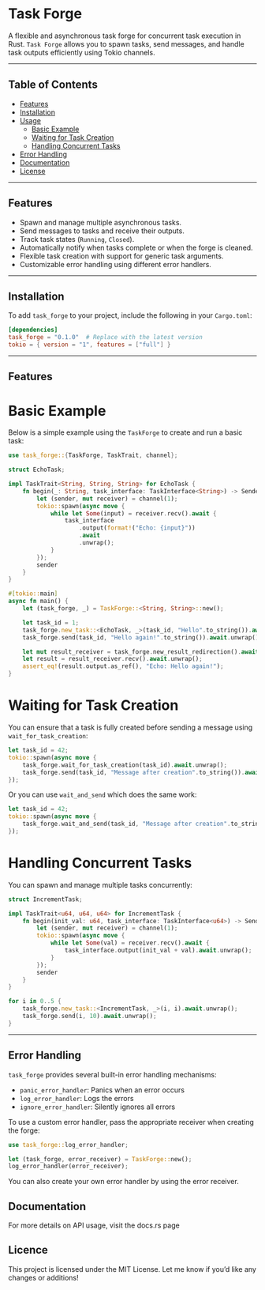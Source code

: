 # Task Forge

A flexible and asynchronous task forge for concurrent task execution in Rust. `Task Forge` allows you to spawn tasks, send messages, and handle task outputs efficiently using Tokio channels.

---

## **Table of Contents**
- [Features](#features)
- [Installation](#installation)
- [Usage](#usage)
  - [Basic Example](#basic-example)
  - [Waiting for Task Creation](#waiting-for-task-creation)
  - [Handling Concurrent Tasks](#handling-concurrent-tasks)
- [Error Handling](#error-handling)
- [Documentation](#documentation)
- [License](#license)

---

## **Features**
- Spawn and manage multiple asynchronous tasks.
- Send messages to tasks and receive their outputs.
- Track task states (`Running`, `Closed`).
- Automatically notify when tasks complete or when the forge is cleaned.
- Flexible task creation with support for generic task arguments.
- Customizable error handling using different error handlers.

---

## **Installation**
To add `task_forge` to your project, include the following in your `Cargo.toml`:
```toml
[dependencies]
task_forge = "0.1.0"  # Replace with the latest version
tokio = { version = "1", features = ["full"] }
```

---

## **Features**

# Basic Example

Below is a simple example using the `TaskForge` to create and run a basic task:

```rust
use task_forge::{TaskForge, TaskTrait, channel};

struct EchoTask;

impl TaskTrait<String, String, String> for EchoTask {
    fn begin(_: String, task_interface: TaskInterface<String>) -> Sender<String> {
        let (sender, mut receiver) = channel(1);
        tokio::spawn(async move {
            while let Some(input) = receiver.recv().await {
                task_interface
                    .output(format!("Echo: {input}"))
                    .await
                    .unwrap();
            }
        });
        sender
    }
}

#[tokio::main]
async fn main() {
    let (task_forge, _) = TaskForge::<String, String>::new();

    let task_id = 1;
    task_forge.new_task::<EchoTask, _>(task_id, "Hello".to_string()).await.unwrap();
    task_forge.send(task_id, "Hello again!".to_string()).await.unwrap();

    let mut result_receiver = task_forge.new_result_redirection().await;
    let result = result_receiver.recv().await.unwrap();
    assert_eq!(result.output.as_ref(), "Echo: Hello again!");
}
```

# Waiting for Task Creation

You can ensure that a task is fully created before sending a message using `wait_for_task_creation`:
```rust
let task_id = 42;
tokio::spawn(async move {
    task_forge.wait_for_task_creation(task_id).await.unwrap();
    task_forge.send(task_id, "Message after creation".to_string()).await.unwrap();
});
```
Or you can use `wait_and_send` which does the same work:
```rust
let task_id = 42;
tokio::spawn(async move {
    task_forge.wait_and_send(task_id, "Message after creation".to_string()).await.unwrap();
});
```

# Handling Concurrent Tasks

You can spawn and manage multiple tasks concurrently:
```rust
struct IncrementTask;

impl TaskTrait<u64, u64, u64> for IncrementTask {
    fn begin(init_val: u64, task_interface: TaskInterface<u64>) -> Sender<u64> {
        let (sender, mut receiver) = channel(1);
        tokio::spawn(async move {
            while let Some(val) = receiver.recv().await {
                task_interface.output(init_val + val).await.unwrap();
            }
        });
        sender
    }
}

for i in 0..5 {
    task_forge.new_task::<IncrementTask, _>(i, i).await.unwrap();
    task_forge.send(i, 10).await.unwrap();
}
```

---

## **Error Handling**

`task_forge` provides several built-in error handling mechanisms:
- `panic_error_handler`: Panics when an error occurs
- `log_error_handler`: Logs the errors
- `ignore_error_handler`: Silently ignores all errors
    
To use a custom error handler, pass the appropriate receiver when creating the forge:
```rust
use task_forge::log_error_handler;

let (task_forge, error_receiver) = TaskForge::new();
log_error_handler(error_receiver);
```
You can also create your own error handler by using the error receiver.

## **Documentation**

For more details on API usage, visit the docs.rs page

## **Licence**

This project is licensed under the MIT License.
Let me know if you’d like any changes or additions!
